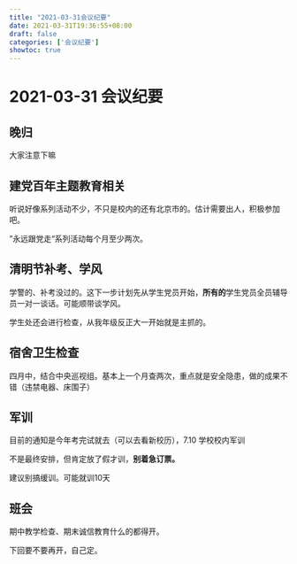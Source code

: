 ```yaml
---
title: "2021-03-31会议纪要"
date: 2021-03-31T19:36:55+08:00
draft: false
categories: ['会议纪要']
showtoc: true
---
```

# 2021-03-31 会议纪要

## 晚归

大家注意下嘛

## 建党百年主题教育相关

听说好像系列活动不少，不只是校内的还有北京市的。估计需要出人，积极参加吧。

”永远跟党走“系列活动每个月至少两次。

## 清明节补考、学风

学警的、补考没过的。这下一步计划先从学生党员开始，**所有的**学生党员全员辅导员一对一谈话。可能顺带谈学风。

学生处还会进行检查，从我年级反正大一开始就是主抓的。

## 宿舍卫生检查

四月中，结合中央巡视组。基本上一个月查两次，重点就是安全隐患，做的成果不错（违禁电器、床围子）

## 军训

目前的通知是今年考完试就去（可以去看新校历），7.10 学校校内军训

不是最终安排，但肯定放了假才训，**别着急订票。**

建议别搞缓训。可能就训10天

## 班会

期中教学检查、期末诚信教育什么的都得开。

下回要不要再开，自己定。
